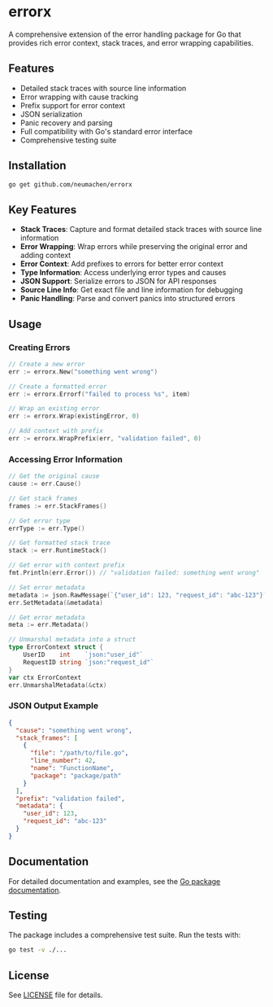 # errorx

A comprehensive extension of the error handling package for Go that provides rich error context, stack traces, and error wrapping capabilities.

## Features

- Detailed stack traces with source line information
- Error wrapping with cause tracking
- Prefix support for error context
- JSON serialization
- Panic recovery and parsing
- Full compatibility with Go's standard error interface
- Comprehensive testing suite

## Installation

```bash
go get github.com/neumachen/errorx
```

## Key Features

- **Stack Traces**: Capture and format detailed stack traces with source line information
- **Error Wrapping**: Wrap errors while preserving the original error and adding context
- **Error Context**: Add prefixes to errors for better error context
- **Type Information**: Access underlying error types and causes
- **JSON Support**: Serialize errors to JSON for API responses
- **Source Line Info**: Get exact file and line information for debugging
- **Panic Handling**: Parse and convert panics into structured errors

## Usage

### Creating Errors

```go
// Create a new error
err := errorx.New("something went wrong")

// Create a formatted error
err := errorx.Errorf("failed to process %s", item)

// Wrap an existing error
err := errorx.Wrap(existingError, 0)

// Add context with prefix
err := errorx.WrapPrefix(err, "validation failed", 0)
```

### Accessing Error Information

```go
// Get the original cause
cause := err.Cause()

// Get stack frames
frames := err.StackFrames()

// Get error type
errType := err.Type()

// Get formatted stack trace
stack := err.RuntimeStack()

// Get error with context prefix
fmt.Println(err.Error()) // "validation failed: something went wrong"

// Set error metadata
metadata := json.RawMessage(`{"user_id": 123, "request_id": "abc-123"}`)
err.SetMetadata(&metadata)

// Get error metadata
meta := err.Metadata()

// Unmarshal metadata into a struct
type ErrorContext struct {
    UserID    int    `json:"user_id"`
    RequestID string `json:"request_id"`
}
var ctx ErrorContext
err.UnmarshalMetadata(&ctx)
```

### JSON Output Example

```json
{
  "cause": "something went wrong",
  "stack_frames": [
    {
      "file": "/path/to/file.go",
      "line_number": 42,
      "name": "FunctionName",
      "package": "package/path"
    }
  ],
  "prefix": "validation failed",
  "metadata": {
    "user_id": 123,
    "request_id": "abc-123"
  }
}
```

## Documentation

For detailed documentation and examples, see the [Go package documentation](https://pkg.go.dev/github.com/neumachen/errorx).

## Testing

The package includes a comprehensive test suite. Run the tests with:

```bash
go test -v ./...
```

## License

See [LICENSE](LICENSE.md) file for details.
